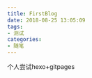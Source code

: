 ```yaml
---
title: FirstBlog
date: 2018-08-25 13:05:09
tags:
- 测试
categories: 
- 随笔
---
```


个人尝试hexo+gitpages
<!--more-->
